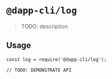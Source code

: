 # `@dapp-cli/log`

> TODO: description

## Usage

```
const log = require('@dapp-cli/log');

// TODO: DEMONSTRATE API
```
